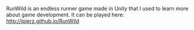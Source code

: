 RunWild is an endless runner game made in Unity that I used to learn more about game development. It can be played here: http://jpierz.github.io/RunWild
